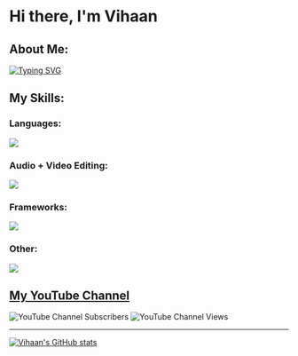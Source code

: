# Hi there, I'm Vihaan 


## About Me:
[![Typing SVG](https://readme-typing-svg.herokuapp.com/?lines=Computer+Science;Programming;Mathematics)](https://git.io/typing-svg)



## My Skills:

### Languages:

<a href="https://skillicons.dev">
    <img src="https://skillicons.dev/icons?i=js,python,cpp,java,css,github,html" />
  </a>

### Audio + Video Editing:
<a href="https://skillicons.dev">
    <img src="https://skillicons.dev/icons?i=ae,au,ps,pr" />
  </a>
  
### Frameworks:
<a href="https://skillicons.dev">
    <img src="https://skillicons.dev/icons?i=bootstrap,jquery" />
  </a>
 
### Other: 
<a href="https://skillicons.dev">
    <img src="https://skillicons.dev/icons?i=bash,eclipse,idea,powershell,vscode" />
  </a>

<br />


## <a href="https://youtube.com/channel/UC9GlZhshzHUk-tnf-vBruug/">My YouTube Channel</a>

![YouTube Channel Subscribers](https://img.shields.io/youtube/channel/subscribers/UC9GlZhshzHUk-tnf-vBruug?label=Subscribers&style=flat-square)
![YouTube Channel Views](https://img.shields.io/youtube/channel/views/UC9GlZhshzHUk-tnf-vBruug?style=flat-square)

---

[![Vihaan's GitHub stats](https://github-readme-stats.vercel.app/api?username=Vihaan314&theme=tokyonight&show_icons=true)](https://github.com/Vihaan314/github-readme-stats)

